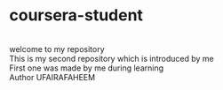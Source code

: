# coursera-student
<br>
welcome to my repository
<br>
This is my second repository which is introduced by me
<br>
First one was made by me during learning
<br>
Author UFAIRAFAHEEM
